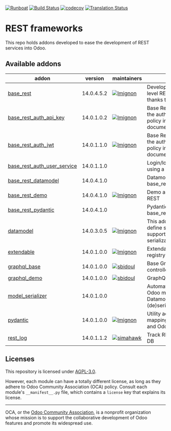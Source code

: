 
[![Runboat](https://img.shields.io/badge/runboat-Try%20me-875A7B.png)](https://runboat.odoo-community.org/builds?repo=OCA/rest-framework&target_branch=14.0)
[![Build Status](https://travis-ci.com/OCA/rest-framework.svg?branch=14.0)](https://travis-ci.com/OCA/rest-framework)
[![codecov](https://codecov.io/gh/OCA/rest-framework/branch/14.0/graph/badge.svg)](https://codecov.io/gh/OCA/rest-framework)
[![Translation Status](https://translation.odoo-community.org/widgets/rest-framework-14-0/-/svg-badge.svg)](https://translation.odoo-community.org/engage/rest-framework-14-0/?utm_source=widget)

<!-- /!\ do not modify above this line -->

# REST frameworks

This repo holds addons developed to ease the development of REST services into Odoo.

<!-- /!\ do not modify below this line -->

<!-- prettier-ignore-start -->

[//]: # (addons)

Available addons
----------------
addon | version | maintainers | summary
--- | --- | --- | ---
[base_rest](base_rest/) | 14.0.4.5.2 | [![lmignon](https://github.com/lmignon.png?size=30px)](https://github.com/lmignon) | Develop your own high level REST APIs for Odoo thanks to this addon.
[base_rest_auth_api_key](base_rest_auth_api_key/) | 14.0.1.0.2 | [![lmignon](https://github.com/lmignon.png?size=30px)](https://github.com/lmignon) | Base Rest: Add support for the auth_api_key security policy into the openapi documentation
[base_rest_auth_jwt](base_rest_auth_jwt/) | 14.0.1.1.0 | [![lmignon](https://github.com/lmignon.png?size=30px)](https://github.com/lmignon) | Base Rest: Add support for the auth_jwt security policy into the openapi documentation
[base_rest_auth_user_service](base_rest_auth_user_service/) | 14.0.1.1.0 |  | Login/logout from session using a REST call
[base_rest_datamodel](base_rest_datamodel/) | 14.0.4.1.0 |  | Datamodel binding for base_rest
[base_rest_demo](base_rest_demo/) | 14.0.4.1.0 | [![lmignon](https://github.com/lmignon.png?size=30px)](https://github.com/lmignon) | Demo addon for Base REST
[base_rest_pydantic](base_rest_pydantic/) | 14.0.4.1.0 |  | Pydantic binding for base_rest
[datamodel](datamodel/) | 14.0.3.0.5 | [![lmignon](https://github.com/lmignon.png?size=30px)](https://github.com/lmignon) | This addon allows you to define simple data models supporting serialization/deserialization
[extendable](extendable/) | 14.0.1.0.0 | [![lmignon](https://github.com/lmignon.png?size=30px)](https://github.com/lmignon) | Extendable classes registry loader for Odoo
[graphql_base](graphql_base/) | 14.0.1.0.0 | [![sbidoul](https://github.com/sbidoul.png?size=30px)](https://github.com/sbidoul) | Base GraphQL/GraphiQL controller
[graphql_demo](graphql_demo/) | 14.0.1.0.0 | [![sbidoul](https://github.com/sbidoul.png?size=30px)](https://github.com/sbidoul) | GraphQL Demo
[model_serializer](model_serializer/) | 14.0.1.0.0 |  | Automatically translate Odoo models into Datamodels for (de)serialization
[pydantic](pydantic/) | 14.0.1.0.0 | [![lmignon](https://github.com/lmignon.png?size=30px)](https://github.com/lmignon) | Utility addon to ease mapping between Pydantic and Odoo models
[rest_log](rest_log/) | 14.0.1.1.2 | [![simahawk](https://github.com/simahawk.png?size=30px)](https://github.com/simahawk) | Track REST API calls into DB

[//]: # (end addons)

<!-- prettier-ignore-end -->

## Licenses

This repository is licensed under [AGPL-3.0](LICENSE).

However, each module can have a totally different license, as long as they adhere to Odoo Community Association (OCA)
policy. Consult each module's `__manifest__.py` file, which contains a `license` key
that explains its license.

----
OCA, or the [Odoo Community Association](http://odoo-community.org/), is a nonprofit
organization whose mission is to support the collaborative development of Odoo features
and promote its widespread use.
